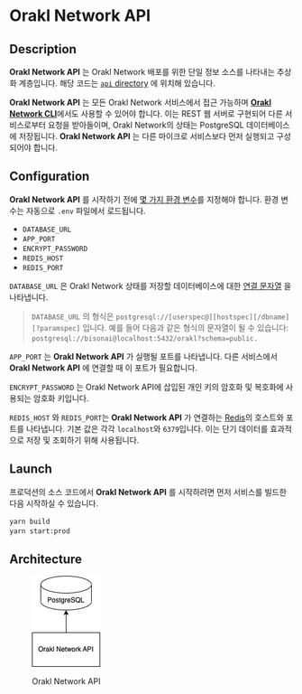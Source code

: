 # Orakl Network API

## Description

**Orakl Network API** 는 Orakl Network 배포를 위한 단일 정보 소스를 나타내는 추상화 계층입니다. 해당 코드는 [`api` directory](https://github.com/Bisonai/orakl/tree/master/api)&#x20; 에 위치해 있습니다.

**Orakl Network API** 는 모든 Orakl Network 서비스에서 접근 가능하며 [**Orakl Network CLI**](broken-reference)에서도 사용할 수 있어야 합니다. 이는 REST 웹 서버로 구현되어 다른 서비스로부터 요청을 받아들이며, Orakl Network의 상태는 PostgreSQL 데이터베이스에 저장됩니다. **Orakl Network API** 는 다른 마이크로 서비스보다 먼저 실행되고 구성되어야 합니다.

## Configuration

**Orakl Network API** 를 시작하기 전에 [몇 가지 환경 변수](https://github.com/Bisonai/orakl/blob/master/api/.env.example)를 지정해야 합니다. 환경 변수는 자동으로 `.env` 파일에서 로드됩니다.

- `DATABASE_URL`
- `APP_PORT`
- `ENCRYPT_PASSWORD`
- `REDIS_HOST`
- `REDIS_PORT`

`DATABASE_URL` 은 Orakl Network 상태를 저장할 데이터베이스에 대한 [연결 문자열](https://www.postgresql.org/docs/current/libpq-connect.html#LIBPQ-CONNSTRING) 을 나타냅니다.

> `DATABASE_URL` 의 형식은 `postgresql://[userspec@][hostspec][/dbname][?paramspec]` 입니다. 예를 들어 다음과 같은 형식의 문자열이 될 수 있습니다: `postgresql://bisonai@localhost:5432/orakl?schema=public.`&#x20;

`APP_PORT` 는 **Orakl Network API** 가 실행될 포트를 나타냅니다. 다른 서비스에서 **Orakl Network API** 에 연결할 때 이 포트가 필요합니다.

`ENCRYPT_PASSWORD` 는 Orakl Network API에 삽입된 개인 키의 암호화 및 복호화에 사용되는 암호화 키입니다.

`REDIS_HOST` 와 `REDIS_PORT`는 **Orakl Network API** 가 연결하는 [Redis](https://redis.io/)의 호스트와 포트를 나타냅니다. 기본 값은 각각 `localhost`와 `6379`입니다. 이는 단기 데이터를 효과적으로 저장 및 조회하기 위해 사용됩니다.

## Launch

프로덕션의 소스 코드에서 **Orakl Network API** 를 시작하려면 먼저 서비스를 빌드한 다음 시작하실 수 있습니다.

```sh
yarn build
yarn start:prod
```

## Architecture

<figure><img src="../.gitbook/assets/orakl-network-api.png" alt=""><figcaption><p>Orakl Network API</p></figcaption></figure>
